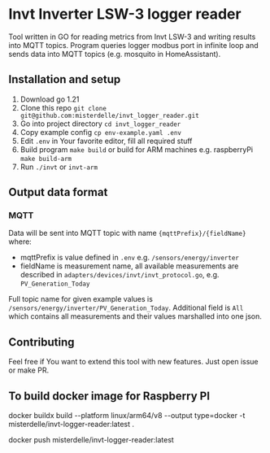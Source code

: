# Invt Inverter LSW-3 logger reader
Tool written in GO for reading metrics from Invt LSW-3 and writing results into MQTT topics. 
Program queries logger modbus port in infinite loop and sends data into MQTT topics (e.g. mosquito in HomeAssistant).

## Installation and setup
1. Download go 1.21
2. Clone this repo `git clone git@github.com:misterdelle/invt_logger_reader.git`
3. Go into project directory `cd invt_logger_reader`
4. Copy example config `cp env-example.yaml .env`
5. Edit `.env` in Your favorite editor, fill all required stuff
6. Build program `make build` or build for ARM machines e.g. raspberryPi `make build-arm`
7. Run `./invt` or `invt-arm`

## Output data format
### MQTT
Data will be sent into MQTT topic with name `{mqttPrefix}/{fieldName}` where:
* mqttPrefix is value defined in `.env` e.g. `/sensors/energy/inverter`
* fieldName is measurement name, all available measurements are described in `adapters/devices/invt/invt_protocol.go`, e.g. `PV_Generation_Today`

Full topic name for given example values is `/sensors/energy/inverter/PV_Generation_Today`.
Additional field is `All` which contains all measurements and their values marshalled into one json.

## Contributing
Feel free if You want to extend this tool with new features. Just open issue or make PR.

## To build docker image for Raspberry PI
docker buildx build --platform linux/arm64/v8 --output type=docker -t misterdelle/invt-logger-reader:latest .

docker push misterdelle/invt-logger-reader:latest

